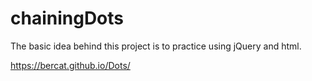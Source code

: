 # chainingDots

The basic idea behind this project is to practice using jQuery and html.

https://bercat.github.io/Dots/
